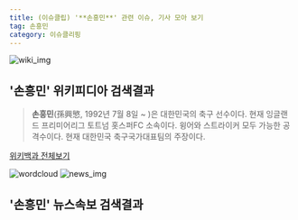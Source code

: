 ```yaml
---
title: (이슈클립) '**손흥민**' 관련 이슈, 기사 모아 보기
tag: 손흥민
category: 이슈클리핑
---
```

![wiki_img](https://user-images.githubusercontent.com/42597476/44503234-41136a80-a6d0-11e8-9071-6fc6418eafe4.png)
## **'**손흥민**'** 위키피디아 검색결과
>**손흥민**(孫興慜, 1992년 7월 8일 ~ )은 대한민국의 축구 선수이다. 현재 잉글랜드 프리미어리그 토트넘 홋스퍼FC 소속이다. 윙어와 스트라이커 모두 가능한 공격수이다. 현재 대한민국 축구국가대표팀의 주장이다.

<a href="https://ko.wikipedia.org/wiki/손흥민" target="_blank">위키백과 전체보기</a>

![wordcloud](https://s3.ap-northeast-2.amazonaws.com/lyrics101-wordcloud/2018-10-04-1538603457.png)
![news_img](https://user-images.githubusercontent.com/42597476/44507050-1206f400-a6e4-11e8-8d98-7ffbfebb353f.png)
## **'**손흥민**'** 뉴스속보 검색결과

